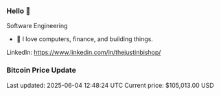 ### Hello 🤙  

Software Engineering

- 🔭 I love computers, finance, and building things.
  
LinkedIn: https://www.linkedin.com/in/thejustinbishop/  



























































































































































































































































































































































































































































































































































































































































### Bitcoin Price Update
Last updated: 2025-06-04 12:48:24 UTC
Current price: $105,013.00 USD
